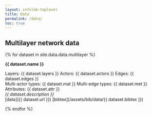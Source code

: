 ```yaml
---
layout: infolab-toplevel
title: Data
permalink: /data/
toc: true
---
```


## Multilayer network data

{% for dataset in site.data.data.multilayer %}

**{{ dataset.name }}**

Layers: {{ dataset.layers }} Actors: {{ dataset.actors }} Edges: {{ dataset.edges }}<br/>
Multi-actor types: {{ dataset.mat }} Multi-edge types: {{ dataset.met }} Attributes: {{ dataset.attr }}<br/>
*{{ dataset.description }}*<br/>
[data]({{ dataset.url }}) [bibtex](/assets/bib/data/{{ dataset.bibtex }})

{% endfor %}

